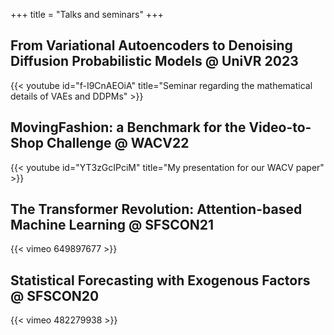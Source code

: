 +++
title = "Talks and seminars"
+++

## From Variational Autoencoders to Denoising Diffusion Probabilistic Models @ UniVR 2023
{{< youtube id="f-I9CnAEOiA" title="Seminar regarding the mathematical details of VAEs and DDPMs" >}}

## MovingFashion: a Benchmark for the Video-to-Shop Challenge @ WACV22
{{< youtube id="YT3zGcIPciM" title="My presentation for our WACV paper" >}}

## The Transformer Revolution: Attention-based Machine Learning @ SFSCON21
{{< vimeo 649897677 >}}

## Statistical Forecasting with Exogenous Factors @ SFSCON20
{{< vimeo 482279938 >}}